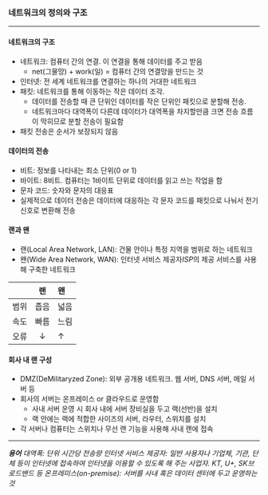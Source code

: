 ### 네트워크의 정의와 구조
---
#### 네트워크의 구조
- 네트워크: 컴퓨터 간의 연결. 이 연결을 통해 데이터를 주고 받음
    - net(그물망) + work(일) = 컴퓨터 간의 연결망을 만드는 것
- 인터넷: 전 세계 네트워크를 연결하는 하나의 거대한 네트워크
- 패킷: 네트워크를 통해 이동하는 작은 데이터 조각. 
    - 데이터를 전송할 때 큰 단위인 데이터를 작은 단위인 패킷으로 분할해 전송. 
    - 네트워크마다 대역폭이 다른데 데이터가 대역폭을 차지할만큼 크면 전송 흐름이 막히므로 분할 전송이 필요함
- 패킷 전송은 순서가 보장되지 않음

#### 데이터의 전송
- 비트: 정보를 나타내는 최소 단위(0 or 1)
- 바이트: 8비트. 컴퓨터는 1바이트 단위로 데이터를 읽고 쓰는 작업을 함
- 문자 코드: 숫자와 문자의 대응표
- 실제적으로 데이터 전송은 데이터에 대응하는 각 문자 코드를 패킷으로 나눠서 전기 신호로 변환해 전송

#### 랜과 왠
- 랜(Local Area Network, LAN): 건물 안이나 특정 지역을 범위로 하는 네트워크
- 왠(Wide Area Network, WAN): 인터넷 서비스 제공자*ISP*의 제공 서비스를 사용해 구축한 네트워크

|  | 랜 | 왠 |
| :--------: | :--------: | :-------- |
| 범위 | 좁음 | 넓음 |
| 속도 | 빠름 | 느림 |
| 오류 | ↓ | ↑ |

#### 회사 내 랜 구성
- DMZ(DeMilitaryzed Zone): 외부 공개용 네트워크. 웹 서버, DNS 서버, 메일 서버 등
- 회사의 서버는 온프레미스 or 클라우드로 운영함
    - 사내 서버 운영 시 회사 내에 서버 장비실을 두고 랙(선반)을 설치
    - 랙 안에는 랙에 적합한 사이즈의 서버, 라우터, 스위치를 설치
- 각 서버나 컴퓨터는 스위치나 무선 랜 기능을 사용해 사내 랜에 접속

---
***용어***
*대역폭: 단위 시간당 전송량*
*인터넷 서비스 제공자: 일반 사용자나 기업체, 기관, 단체 등이 인터넷에 접속하여 인터넷을 이용할 수 있도록 해 주는 사업자. KT, U+, SK브로드밴드 등*
*온프레미스(on-premise): 서버를 사내 혹은 데이터 센터에 두고 운영하는 것*